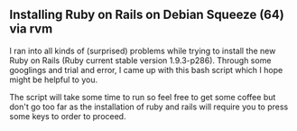 ## Installing Ruby on Rails on Debian Squeeze (64) via rvm

I ran into all kinds of (surprised) problems while trying to install the new Ruby on Rails (Ruby current stable version 1.9.3-p286). Through some googlings and trial and error, I came up with this bash script which I hope might be helpful to you.

The script will take some time to run so feel free to get some coffee but don't go too far as the installation of ruby and rails will require you to press some keys to order to proceed.
